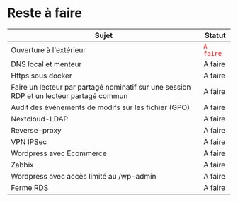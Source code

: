 # Reste à faire 

| Sujet  | Statut |
| ------------- | ------------- |
| Ouverture à l'extérieur  | <code style="color : #FF0000">A faire</code>  |
| DNS local et menteur  | A faire  |
| Https sous docker  | A faire  |
| Faire un lecteur par partagé nominatif sur une session RDP et un lecteur partagé commun  | A faire  |
| Audit des évènements de modifs sur les fichier (GPO)  | A faire  |
| Nextcloud-LDAP  | A faire  |
| Reverse-proxy  | A faire  |
| VPN IPSec  | A faire  |
| Wordpress avec Ecommerce  | A faire  |
| Zabbix  | A faire  |
| Wordpress avec accès limité au /wp-admin  | A faire  |
| Ferme RDS  | A faire  |
